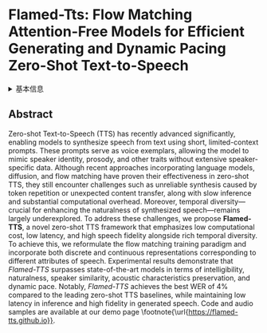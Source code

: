 # Flamed-Tts: Flow Matching Attention-Free Models for Efficient Generating and Dynamic Pacing Zero-Shot Text-to-Speech

<details>
<summary>基本信息</summary>

- 标题: "Flamed-Tts: Flow Matching Attention-Free Models for Efficient Generating and Dynamic Pacing Zero-Shot Text-to-Speech."
- 作者:
  - 01 Hieu-Nghia Huynh-Nguyen
  - 02 Huynh Nguyen Dang
  - 03 Ngoc-Son Nguyen
  - 04 Van Nguyen
- 链接:
  - [ArXiv](https://arxiv.org/abs/2510.02848v1)
  - [Publication]()
  - [Github]()
  - [Demo]()
- 文件:
  - [ArXiv:2510.02848v1](PDF/2025.10.03_2510.02848v1_Flamed-Tts__Flow_Matching_Attention-Free_Models_for_Efficient_Generating_and_Dynamic_Pacing_Zero-Shot_Text-to-Speech.pdf)
  - [Publication] #TODO

</details>

## Abstract

Zero-shot Text-to-Speech (TTS) has recently advanced significantly, enabling models to synthesize speech from text using short, limited-context prompts.
These prompts serve as voice exemplars, allowing the model to mimic speaker identity, prosody, and other traits without extensive speaker-specific data.
Although recent approaches incorporating language models, diffusion, and flow matching have proven their effectiveness in zero-shot TTS, they still encounter challenges such as unreliable synthesis caused by token repetition or unexpected content transfer, along with slow inference and substantial computational overhead.
Moreover, temporal diversity—crucial for enhancing the naturalness of synthesized speech—remains largely underexplored.
To address these challenges, we propose **Flamed-TTS**, a novel zero-shot TTS framework that emphasizes low computational cost, low latency, and high speech fidelity alongside rich temporal diversity.
To achieve this, we reformulate the flow matching training paradigm and incorporate both discrete and continuous representations corresponding to different attributes of speech.
Experimental results demonstrate that *Flamed-TTS* surpasses state-of-the-art models in terms of intelligibility, naturalness, speaker similarity, acoustic characteristics preservation, and dynamic pace.
Notably, *Flamed-TTS* achieves the best WER of 4\% compared to the leading zero-shot TTS baselines, while maintaining low latency in inference and high fidelity in generated speech.
Code and audio samples are available at our demo page \footnote{\url{https://flamed-tts.github.io}}.
